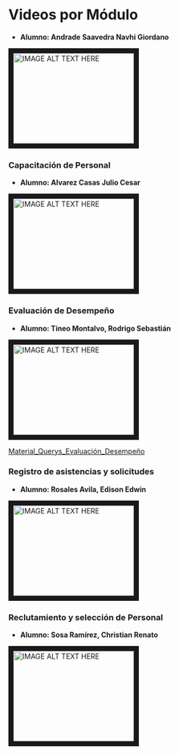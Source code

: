 # Videos por Módulo

- **Alumno: Andrade Saavedra Navhi Giordano**

<a href="https://www.youtube.com/watch?v=R4pJ7iGA5oc&t
" target="_blank"><img src="http://img.youtube.com/vi/R4pJ7iGA5oc/0.jpg" 
alt="IMAGE ALT TEXT HERE" width="240" height="180" border="10" /></a>

### Capacitación de Personal

- **Alumno: Alvarez Casas Julio Cesar**

<a href="http://www.youtube.com/watch?feature=player_embedded&v=RtDPWa1QqLg
" target="_blank"><img src="http://img.youtube.com/vi/RtDPWa1QqLg/0.jpg" 
alt="IMAGE ALT TEXT HERE" width="240" height="180" border="10" /></a>

### Evaluación de Desempeño

- **Alumno: Tineo Montalvo, Rodrigo Sebastián**

<a href="https://www.youtube.com/watch?v=ZvNVBiE4_eY
  " target="_blank"><img src="http://img.youtube.com/vi/ZvNVBiE4_eY/0.jpg" 
alt="IMAGE ALT TEXT HERE" width="240" height="180" border="10" /></a>

[Material_Querys_Evaluación_Desempeño](../Material_Videos/Querys_Requerimientos_Evaluación_Desempeño.sql)

### Registro de asistencias y solicitudes

- **Alumno: Rosales Avila, Edison Edwin**

<a href="https://youtu.be/7Xm7g6Z_6Ac?si=DyV6P0yY2afrJYbd
" target="_blank"><img src="http://img.youtube.com/vi/7Xm7g6Z_6Ac/0.jpg" 
alt="IMAGE ALT TEXT HERE" width="240" height="180" border="10" /></a>

### Reclutamiento y selección de Personal
- **Alumno: Sosa Ramírez, Christian Renato**
<a href="https://www.youtube.com/watch?v=hYwXOR7ZEqg" target="_blank">
    <img src="http://img.youtube.com/vi/hYwXOR7ZEqg/0.jpg" alt="IMAGE ALT TEXT HERE" width="240" height="180" border="10" />
</a>
